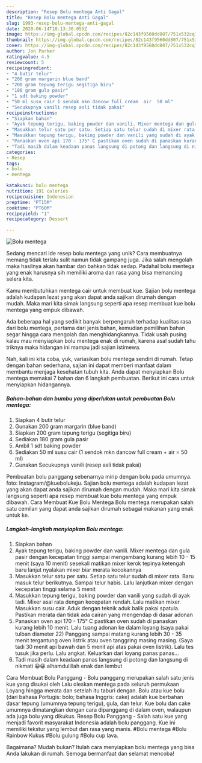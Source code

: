 ```yaml
---
description: "Resep Bolu mentega Anti Gagal"
title: "Resep Bolu mentega Anti Gagal"
slug: 1993-resep-bolu-mentega-anti-gagal
date: 2020-06-14T18:13:30.055Z
image: https://img-global.cpcdn.com/recipes/82c143f9560dd807/751x532cq70/bolu-mentega-foto-resep-utama.jpg
thumbnail: https://img-global.cpcdn.com/recipes/82c143f9560dd807/751x532cq70/bolu-mentega-foto-resep-utama.jpg
cover: https://img-global.cpcdn.com/recipes/82c143f9560dd807/751x532cq70/bolu-mentega-foto-resep-utama.jpg
author: Jon Parker
ratingvalue: 4.5
reviewcount: 5
recipeingredient:
- "4 butir telur"
- "200 gram margarin blue band"
- "200 gram tepung terigu segitiga biru"
- "180 gram gula pasir"
- "1 sdt baking powder"
- "50 ml susu cair 1 sendok mkn dancow full cream  air  50 ml"
- "Secukupnya vanili resep asli tidak pakai"
recipeinstructions:
- "Siapkan bahan"
- "Ayak tepung terigu, baking powder dan vanili. Mixer mentega dan gula pasir dengan kecepatan tinggi sampai mengembang kurang lebih 10 - 15 menit (saya 10 menit) sesekali matikan mixer kerok tepinya ketengah baru lanjut nyalakan mixer biar merata kocokannya"
- "Masukkan telur satu per satu. Setiap satu telur sudah di mixer rata. Baru masuk telur berikutnya. Sampai telur habis. Lalu lanjutkan mixer dengan kecepatan tinggi selama 5 menit"
- "Masukkan tepung terigu, baking powder dan vanili yang sudah di ayak tadi. Mixer asal rata dengan kecepatan rendah. Lalu matikan mixer. Masukkan susu cair. Aduk dengan teknik aduk balik pakai spatula. Pastikan merata dan tidak ada cairan yang mengendap di dasar adonan"
- "Panaskan oven api 170 - 175° C pastikan oven sudah di panaskan kurang lebih 10 menit. Lalu tuang adonan ke dalam loyang (saya pakai tulban diameter 22) Panggang sampai matang kurang lebih 30 - 35 menit tergantung oven listrik atau oven tanggring masing masing. (Saya tadi 30 menit api bawah dan 5 menit api atas pakai oven listrik). Lalu tes tusuk jika perlu. Lalu angkat. Keluarkan dari loyang panas panas..."
- "Tadi masih dalam keadaan panas langsung di potong dan langsung di nikmati 😀😀 alhamdulillah enak dan lembut"
categories:
- Resep
tags:
- bolu
- mentega

katakunci: bolu mentega 
nutrition: 191 calories
recipecuisine: Indonesian
preptime: "PT15M"
cooktime: "PT60M"
recipeyield: "1"
recipecategory: Dessert

---
```



![Bolu mentega](https://img-global.cpcdn.com/recipes/82c143f9560dd807/751x532cq70/bolu-mentega-foto-resep-utama.jpg)

Sedang mencari ide resep bolu mentega yang unik? Cara membuatnya memang tidak terlalu sulit namun tidak gampang juga. Jika salah mengolah maka hasilnya akan hambar dan bahkan tidak sedap. Padahal bolu mentega yang enak harusnya sih memiliki aroma dan rasa yang bisa memancing selera kita.

Kamu membutuhkan mentega cair untuk membuat kue. Sajian bolu mentega adalah kudapan lezat yang akan dapat anda sajikan dirumah dengan mudah. Maka mari kita simak langsung seperti apa resep membuat kue bolu mentega yang empuk dibawah.

Ada beberapa hal yang sedikit banyak berpengaruh terhadap kualitas rasa dari bolu mentega, pertama dari jenis bahan, kemudian pemilihan bahan segar hingga cara mengolah dan menghidangkannya. Tidak usah pusing kalau mau menyiapkan bolu mentega enak di rumah, karena asal sudah tahu triknya maka hidangan ini mampu jadi sajian istimewa.


Nah, kali ini kita coba, yuk, variasikan bolu mentega sendiri di rumah. Tetap dengan bahan sederhana, sajian ini dapat memberi manfaat dalam membantu menjaga kesehatan tubuh kita. Anda dapat menyiapkan Bolu mentega memakai 7 bahan dan 6 langkah pembuatan. Berikut ini cara untuk menyiapkan hidangannya.

<!--inarticleads1-->

##### Bahan-bahan dan bumbu yang diperlukan untuk pembuatan Bolu mentega:

1. Siapkan 4 butir telur
1. Gunakan 200 gram margarin (blue band)
1. Siapkan 200 gram tepung terigu (segitiga biru)
1. Sediakan 180 gram gula pasir
1. Ambil 1 sdt baking powder
1. Sediakan 50 ml susu cair (1 sendok mkn dancow full cream + air = 50 ml)
1. Gunakan Secukupnya vanili (resep asli tidak pakai)


Pembuatan bolu panggang sebenarnya mirip dengan bolu pada umumnya. foto: Instagram/@kuebolukeju. Sajian bolu mentega adalah kudapan lezat yang akan dapat anda sajikan dirumah dengan mudah. Maka mari kita simak langsung seperti apa resep membuat kue bolu mentega yang empuk dibawah. Cara Membuat Kue Bolu Mentega Bolu mentega merupakan salah satu cemilan yang dapat anda sajikan dirumah sebagai makanan yang enak untuk ke. 

<!--inarticleads2-->

##### Langkah-langkah menyiapkan Bolu mentega:

1. Siapkan bahan
1. Ayak tepung terigu, baking powder dan vanili. Mixer mentega dan gula pasir dengan kecepatan tinggi sampai mengembang kurang lebih 10 - 15 menit (saya 10 menit) sesekali matikan mixer kerok tepinya ketengah baru lanjut nyalakan mixer biar merata kocokannya
1. Masukkan telur satu per satu. Setiap satu telur sudah di mixer rata. Baru masuk telur berikutnya. Sampai telur habis. Lalu lanjutkan mixer dengan kecepatan tinggi selama 5 menit
1. Masukkan tepung terigu, baking powder dan vanili yang sudah di ayak tadi. Mixer asal rata dengan kecepatan rendah. Lalu matikan mixer. Masukkan susu cair. Aduk dengan teknik aduk balik pakai spatula. Pastikan merata dan tidak ada cairan yang mengendap di dasar adonan
1. Panaskan oven api 170 - 175° C pastikan oven sudah di panaskan kurang lebih 10 menit. Lalu tuang adonan ke dalam loyang (saya pakai tulban diameter 22) Panggang sampai matang kurang lebih 30 - 35 menit tergantung oven listrik atau oven tanggring masing masing. (Saya tadi 30 menit api bawah dan 5 menit api atas pakai oven listrik). Lalu tes tusuk jika perlu. Lalu angkat. Keluarkan dari loyang panas panas...
1. Tadi masih dalam keadaan panas langsung di potong dan langsung di nikmati 😀😀 alhamdulillah enak dan lembut


Cara Membuat Bolu Panggang - Bolu panggang merupakan salah satu jenis kue yang disukai oleh Lalu oleskan mentega pada seluruh permukaan Loyang hingga merata dan setelah itu taburi dengan. Bolu atau kue bolu (dari bahasa Portugis: bolo; bahasa Inggris: cake) adalah kue berbahan dasar tepung (umumnya tepung terigu), gula, dan telur. Kue bolu dan cake umumnya dimatangkan dengan cara dipanggang di dalam oven, walaupun ada juga bolu yang dikukus. Resep Bolu Panggang - Salah satu kue yang menjadi favorit masyarakat Indonesia adalah bolu panggang. Kue ini memiliki tekstur yang lembut dan rasa yang manis. #Bolu mentega #Bolu Rainbow Kukus #Bolu gulung #Bolu cup lava. 

Bagaimana? Mudah bukan? Itulah cara menyiapkan bolu mentega yang bisa Anda lakukan di rumah. Semoga bermanfaat dan selamat mencoba!
